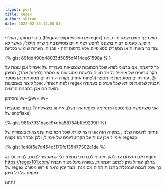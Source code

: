 ```yaml
---
layout: post
title: Regex
author: shiran
date: 2022-02-25 14:05:01
---
```

ביטוי מתוקנן, רגולרי (Regular expression או regex) 
הוא רצף תווים שמגדיר תבנית חיפוש.
פעמים רבות ברצוננו לחפש רצף תווים מסויים בתוך שדה מילולי, כאשר לא מדובר באותיות או מספרים ספציפיים אלא בדפוס זהה - תבנית. 
הערות שימוש כלליות:

{% gist 89fdd490b48033d5055df414ce61598a % }

כך לדוגמה, 
אם ברצוני לוודא שכל הכתובות שנמצאות בעמודה של אימייל אכן עונות על הקריטריונים של אימייל כלומר תווים כלשהם מסוג אות או מספר (לפחות אחד), הסימן @, עוד תווים מסוג אות או מספר (לפחות אחד), נקודה ועוד תווים מסוג אות או מספר (לפחות אחד). אוכל ליצור באמצעות regex תבנית שכזאת ולוודא שכל הערכים בעמודה הזאת הם אכן בתבנית הרצויה.

הסימון:
\w+@\w+\.\w+

איך נשלב את זה בשאילתה?
נבחר פונקציית regex מתאימה (אני משתמשת בסינטקס של snoflake)

{% gist 981b7931baee94dba58754bffe9239ff %}

ונחזור לדוגמה שלנו
, במקרה הזה אני רוצה לוודא שכל הכתובות שנמצאות בעמודה של אימייל אכן עונות על הקריטריונים של אימייל, ולכן אבחר בפונקציה regexp

{% gist 1c48f5e7d454c5170fc135477302c1de %}

אם הגעתם עד לכאן, אוסיף לכם טיפ מנצח:
כלי שמאפשר לבנות, לבחון ולדבג regex 
https://regex101.com/
בחלון הגדול ניתן לכתוב דוגמאות, בשורה מעל ניצור תבנית של regex כך שכל דוגמה שנכללת בתבנית תהיה מסומנת.
מצד ימין נראה פירוש מפורט של כל  סימן regex.

תהנו!